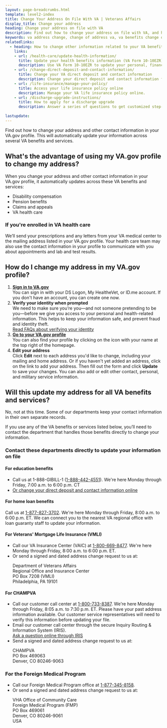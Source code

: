 ```yaml
---
layout: page-breadcrumbs.html
template: level2-index
title: Change Your Address On File With VA | Veterans Affairs
display_title: Change your address
heading: Change your address on file with VA
description: Find out how to change your address on file with VA, and how your VA.gov profile can help automatically change your address across several benefits and services. Also learn how to change your address for other VA benefits.
keywords: va address change, change of address va, va benefits change of address, va change of address form, va address change form, how do i change my address with the va, va benefits address change
relatedlinks: 
  - heading: How to change other information related to your VA benefits
    links:
    - url: /health-care/update-health-information/
      title: Update your health benefits information (VA Form 10-10EZR)
      description: Use VA Form 10-10EZR to update your personal, financial, and insurance information after you’re enrolled in VA health care.
    - url: /change-direct-deposit-and-contact-information/
      title: Change your VA direct deposit and contact information
      description: Change your direct deposit and contact information for disability, pension, and education benefits online.
    - url: /life-insurance/manage-your-policy/
      title: Access your life insurance policy online
      description: Manage your VA life insurance policy online.
    - url: /discharge-upgrade-instructions/
      title: How to apply for a discharge upgrade
      description: Answer a series of questions to get customized step-by-step instructions on how to apply for a discharge upgrade or correction. 
         
lastupdate:
---
```


<div itemscope itemtype="http://schema.org/FAQPage">
<div itemprop="description" class="va-introtext">

Find out how to change your address and other contact information in your VA.gov profile. This will automatically update your information across several VA benefits and services. 

</div>

<div itemscope itemtype="http://schema.org/Question">

<h2 itemprop="name">What's the advantage of using my VA.gov profile to change my address?</h2>
<div itemprop="acceptedAnswer" itemscope itemtype="http://schema.org/Answer">
<div itemprop="text">
  
When you change your address and other contact information in your VA.gov profile, it automatically updates across these VA benefits and services:

<ul>
  <li>Disability compensation</li>
  <li>Pension benefits</li>
  <li>Claims and appeals</li>
  <li>VA health care</li>
</ul>

<h3>If you're enrolled in VA health care</h3>
We’ll send your prescriptions and any letters from your VA medical center to the mailing address listed in your VA.gov profile. Your health care team may also use the contact information in your profile to communicate with you about appointments and lab and test results.

</div>
</div>
</div>

<div itemscope itemtype="http://schema.org/Question">

<h2 itemprop="name">How do I change my address in my VA.gov profile?</h2>
<div itemprop="acceptedAnswer" itemscope itemtype="http://schema.org/Answer">
<div itemprop="text">

<ol class="process">
  <li class="process-step list-one"><strong><a href="/sign-in-faq/">Sign in to VA.gov</a></strong><br> You can sign in with your DS Logon, My HealtheVet, or ID.me account. If you don't have an account, you can create one now.</li>
  <li class="process-step list-two"><strong>Verify your identity when prompted</strong> <br> We need to make sure you’re you—and not someone pretending to be you—before we give you access to your personal and health-related information. This helps to keep your information safe, and prevent fraud and identity theft. <br> <a href="/sign-in-faq">Read FAQs about verifying your identity</a></li>
  <li class="process-step list-three"><strong><a href="/profile/">Go to your VA.gov profile</a></strong> <br> You can also find your profile by clicking on the icon with your name at the top right of the homepage.</li>
  <li class="process-step list-four"><strong>Edit your address</strong> <br> Click <strong>Edit</strong> next to each address you'd like to change, including your mailing and home address. Or if you haven't yet added an address, click on the link to add your address. Then fill out the form and click <strong>Update</strong> to save your changes. You can also add or edit other contact, personal, and military service information.
</ol>

</ul>
</div>
</div>
</div>

<div itemscope itemtype="http://schema.org/Question">
  
<h2 itemprop="name">Will this update my address for all VA benefits and services?</h2>
<div itemprop="acceptedAnswer" itemscope itemtype="http://schema.org/Answer">
<div itemprop="text">

No, not at this time. Some of our departments keep your contact information in their own separate records. 

If you use any of the VA benefits or services listed below, you’ll need to contact the department that handles those benefits directly to change your information.

<h3>Contact these departments directly to update your information on file</h3>

<h4>For education benefits</h4>

<ul>
  <li>Call us at 1-888-GIBILL-1 (<a href="tel:+18884424551">1-888-442-4551</a>). We're here Monday through Friday, 7:00 a.m. to 6:00 p.m. CT</li>
  <li><a href="/change-direct-deposit-and-contact-information/">Or change your direct deposit and contact information online</a></li>
  </ul>
  
<h4>For home loan benefits</h4>
Call us at <a href="tel:+18778273702">1-877-827-3702</a>. We're here Monday through Friday, 8:00 a.m. to 6:00 p.m. ET. We can connect you to the nearest VA regional office with loan guaranty staff to update your information.

<h4>For Veterans' Mortgage Life Insurance (VMLI)</h4>

<ul>
  <li>Call our VA Insurance Center (VAIC) at <a href="tel:+18006698477">1-800-669-8477</a>. We're here Monday through Friday, 8:00 a.m. to 6:00 p.m. ET.</li>
  <li>Or send a signed and dated address change request to us at: <br>
    <p class="va-address-block">
      Department of Veterans Affairs <br>
      Regional Office and Insurance Center <br>
      PO Box 7208 (VMLI) <br>
      Philadelphia, PA 19101 <br>
  </li>  
</ul>

<h4>For CHAMPVA</h4>

<ul>
  <li>Call our customer call center at <a href="tel:+18007338387">1-800-733-8387</a>. We're here Monday through Friday, 8:05 a.m. to 7:30 p.m. ET. Please have your past address information available. Our customer service representatives will need to verify this information before updating your file.</li>
  <li>Email our customer call center through the secure Inquiry Routing & Information System (IRIS). <br>
    <a href="https://iris.custhelp.va.gov/app/ask">Ask a question online through IRIS</a></li>
  <li>Send a signed and dated address change request to us at:<br>
    <p class="va-address-block">
      CHAMPVA<br>
      PO Box 469063<br>
      Denver, CO 80246-9063<br>
    </p>
  </li>
  </ul>    

<h3>For the Foreign Medical Program</h3>

<ul>
  <li>Call our Foreign Medical Program office at <a href="tel:+18773458158">1-877-345-8158</a>.</li>
  <li>Or send a signed and dated address change request to us at: <br>
    <p class="va-address-block">
      VHA Office of Community Care<br>
      Foreign Medical Program (FMP)<br>
      PO Box 469061<br>
      Denver, CO 80246-9061<br>
      USA<br>
    </p>
    </li>
</ul>

</div>
</div>
</div>
</div>
